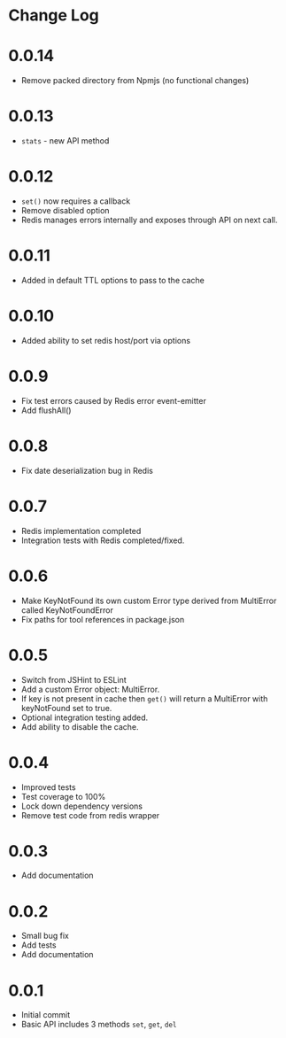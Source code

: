 # Change Log

# 0.0.14

* Remove packed directory from Npmjs (no functional changes)

# 0.0.13

* `stats` - new API method

# 0.0.12

* `set()` now requires a callback
* Remove disabled option
* Redis manages errors internally and exposes through API on next call.

# 0.0.11

* Added in default TTL options to pass to the cache

# 0.0.10

* Added ability to set redis host/port via options

# 0.0.9

* Fix test errors caused by Redis error event-emitter
* Add flushAll()

# 0.0.8

* Fix date deserialization bug in Redis

# 0.0.7

* Redis implementation completed
* Integration tests with Redis completed/fixed.

# 0.0.6

* Make KeyNotFound its own custom Error type derived from MultiError called KeyNotFoundError
* Fix paths for tool references in package.json

# 0.0.5

* Switch from JSHint to ESLint
* Add a custom Error object: MultiError.
* If key is not present in cache then `get()` will return a MultiError with
  keyNotFound set to true.
* Optional integration testing added.
* Add ability to disable the cache.

# 0.0.4

* Improved tests
* Test coverage to 100%
* Lock down dependency versions
* Remove test code from redis wrapper

# 0.0.3

* Add documentation

# 0.0.2

* Small bug fix
* Add tests
* Add documentation

# 0.0.1

* Initial commit
* Basic API includes 3 methods `set`, `get`, `del`
